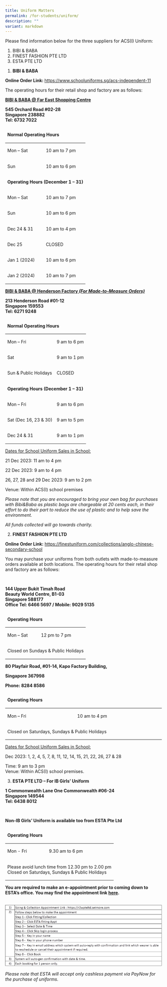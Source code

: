 ```yaml
---
title: Uniform Matters
permalink: /for-students/uniform/
description: ""
variant: markdown
---
```

<p>Please find information below for the three suppliers for ACS(I) Uniform:</p>
<ol>
<li>BIBI &amp; BABA</li>
<li>FINEST FASHION PTE LTD</li>
<li>ESTA PTE LTD</li>
</ol>
<ol>

<li><strong>BIBI &amp; BABA</strong></li>

</ol>
<p><strong>Online Order Link:&nbsp;</strong><a href="https://www.schooluniforms.sg/acs-independent-11">https://www.schooluniforms.sg/acs-independent-11</a></p>
<p>The operating hours for their retail shop and factory are as follows:</p>
<p><strong><u>BIBI &amp; BABA @ Far East Shopping Centre</u></strong></p>
<p><strong>545 Orchard Road #02-28<br> Singapore 238882<br> Tel: 6732 7022</strong></p>
<table width="845">
<thead>
<tr>
<td colspan="2">
<p><strong>Normal Operating Hours</strong></p>
</td>
</tr>
</thead>
<tbody>
<tr>
<td>
<p>Mon – Sat</p>
</td>
<td>
<p>10 am to 7 pm</p>
</td>
</tr>
<tr>
<td>
<p>Sun</p>
</td>
<td>
<p>10 am to 6 pm</p>
</td>
</tr>
<tr>
<td colspan="2">
<p><strong>Operating Hours&nbsp;(December 1 – 31)</strong></p>
</td>
</tr>
<tr>
<td>
<p>Mon – Sat</p>
</td>
<td>
<p>10 am to 7 pm</p>
</td>
</tr>
<tr>
<td>
<p>Sun</p>
</td>
<td>
<p>10 am to 6 pm</p>
</td>
</tr>
<tr>
<td>
<p>Dec 24 &amp; 31</p>
</td>
<td>
<p>10 am to 4 pm</p>
</td>
</tr>
<tr>
<td>
<p>Dec 25</p>
</td>
<td>
<p>CLOSED</p>
</td>
</tr>
<tr>
<td>
<p>Jan 1 (2024)</p>
</td>
<td>
<p>10 am to 6 pm</p>
</td>
</tr>
<tr>
<td>
<p>Jan 2 (2024)</p>
</td>
<td>
<p>10 am to 7 pm</p>
</td>
</tr>
</tbody>
</table>
<p><strong><u>BIBI &amp; BABA @ Henderson Factory <em>(For Made-to-Measure Orders)</em></u></strong></p>
<p><strong>213 Henderson Road #01-12<br> Singapore 159553<br> Tel: 6271 9248</strong></p>
<table width="845">
<thead>
<tr>
<td colspan="2">
<p><strong>Normal Operating Hours</strong></p>
</td>
</tr>
</thead>
<tbody>
<tr>
<td>
<p>Mon – Fri</p>
</td>
<td>
<p>9 am to 6 pm</p>
</td>
</tr>
<tr>
<td>
<p>Sat</p>
</td>
<td>
<p>9 am to 1 pm</p>
</td>
</tr>
<tr>
<td>
<p>Sun &amp; Public Holidays</p>
</td>
<td>
<p>CLOSED</p>
</td>
</tr>
<tr>
<td colspan="2">
<p><strong>Operating Hours&nbsp;(December 1 – 31)</strong></p>
</td>
</tr>
<tr>
<td>
<p>Mon – Fri</p>
</td>
<td>
<p>9 am to 6 pm</p>
</td>
</tr>
<tr>
<td>
<p>Sat (Dec 16, 23 &amp; 30)</p>
</td>
<td>
<p>9 am to 5 pm</p>
</td>
</tr>
<tr>
<td>
<p>Dec 24 &amp; 31</p>
</td>
<td>
<p>9 am to 1 pm</p>
</td>
</tr>
</tbody>
</table>
<p><u>Dates for School Uniform Sales in School:</u></p>
<p>21 Dec 2023:&nbsp;11 am to 4 pm</p>
<p>22 Dec 2023:&nbsp;9 am to 4 pm</p>
<p>26, 27, 28 and 29 Dec 2023: 9 am to 2 pm</p>
<p>Venue: Within ACS(I) school premises</p>
<p><em>Please note that you are encouraged to bring your own bag for purchases with Bibi&amp;Baba as plastic bags are chargeable at 20 cents each, in their effort to do their part to reduce the use of plastic and to help save the environment.</em></p>
<p><em>All funds collected will go towards charity.</em></p>
<ol start="2">
<li><strong> FINEST FASHION PTE LTD</strong></li>
</ol>
<p><strong>Online Order Link:</strong>&nbsp;<a href="https://finestuniform.com/collections/anglo-chinese-secondary-school">https://finestuniform.com/collections/anglo-chinese-secondary-school</a></p>
<p>You may purchase your uniforms from both outlets with made-to-measure orders available at both locations. The operating hours for their retail shop and factory are as follows:</p>
<p>&nbsp;</p>
<p><strong>144 Upper Bukit Timah Road<br> Beauty World Centre, B1-03<br> Singapore 588177<br> Office Tel: 6466 5697 / Mobile: 9029 5135</strong></p>
<table width="845">
<thead>
<tr>
<td colspan="2">
<p><strong>Operating Hours</strong></p>
</td>
</tr>
</thead>
<tbody>
<tr>
<td>
<p>Mon – Sat</p>
</td>
<td>
<p>12 pm to 7 pm</p>
</td>
</tr>
<tr>
<td colspan="2">
<p>Closed on Sundays &amp; Public Holidays</p>
</td>
</tr>
</tbody>
</table>
<p><strong>80 Playfair Road, #01-14, Kapo Factory Building,</strong></p>
<p><strong>Singapore&nbsp;367998</strong></p>
<p><strong>Phone: 8284 8586</strong></p>
<table width="845">
<thead>
<tr>
<td colspan="2">
<p><strong>Operating Hours</strong></p>
</td>
</tr>
</thead>
<tbody>
<tr>
<td width="368">
<p>Mon – Fri</p>
</td>
<td width="477">
<p>10 am to 4 pm</p>
</td>
</tr>
<tr>
<td colspan="2">
<p>Closed on Saturdays, Sundays &amp; Public Holidays</p>
</td>
</tr>
</tbody>
</table>
<p><u>Dates for School Uniform Sales in School:</u></p>
<p>Dec 2023: 1, 2, 4, 5, 7, 8, 11, 12, 14, 15, 21, 22, 26, 27 &amp; 28</p>
<p>Time: 9 am to 3 pm<br> Venue: Within ACS(I) school premises.</p>
<ol start="3">
<li><strong>ESTA PTE LTD – For IB Girls’ Uniform</strong></li>
</ol>
<p><strong>1 Commonwealth Lane One Commonwealth #06-24<br> Singapore 149544<br> Tel: 6438 8012</strong></p>
<p><strong>&nbsp;</strong></p>
<p><strong>Non-IB Girls’ Uniform is available too from ESTA Pte Ltd</strong></p>
<table width="845">
<thead>
<tr>
<td colspan="2">
<p><strong>Operating Hours</strong></p>
</td>
</tr>
</thead>
<tbody>
<tr>
<td>
<p>Mon - Fri</p>
</td>
<td>
<p>9.30 am to 6 pm</p>
</td>
</tr>
<tr>
<td colspan="2">
<p>Please avoid lunch time from 12.30 pm to 2.00 pm<br> Closed on Saturdays, Sundays &amp; Public Holidays</p>
</td>
</tr>
</tbody>
</table>
<p><strong>You are required to make an e-appointment prior to coming down to ESTA’s office. You may find the appointment link </strong><a href="https://r2wpteltd.setmore.com/"><strong>here</strong></a><strong>.</strong></p>
<p><strong>&nbsp;<img alt="" src="/images/uniform1.png"></strong></p>
<p><em>Please note that ESTA will accept only&nbsp;cashless payment via PayNow&nbsp;for the purchase of uniforms.</em></p>